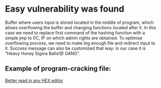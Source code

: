  # Easy vulnerability was found
 Buffer where users input is stored located in the middle of program, which allows overflowing the buffer and changing functions located after it. In this case we need to replace first command of the hashing function with a simple jmp to 0C, IP on which admin rights are obtained. To optimise overflowing process, we need to make big enough file and redirect input to it. Success message can also be customized that way: in our case it is "Heavy Honey Sigma Balls!@ GANG".

 ## Example of program-cracking file:
 [Better read in any HEX editor](https://github.com/doushe821/CrackMe-offense-.git/inputHEX.txt)